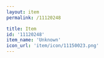 ```yaml
---
layout: item
permalink: /11120248

title: Item
id: '11120248'
item_name: 'Unknown'
icon_url: 'item/icon/11150023.png'
---
```

